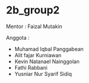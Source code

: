 # 2b_group2
Mentor : Faizal Mutakin

Anggota :
- Muhamad Iqbal Panggabean
- Alit fajar Kurniawan
- Kevin Natanael Nainggolan 
- Fathi Rabbani
- Yusniar Nur Syarif Sidiq
